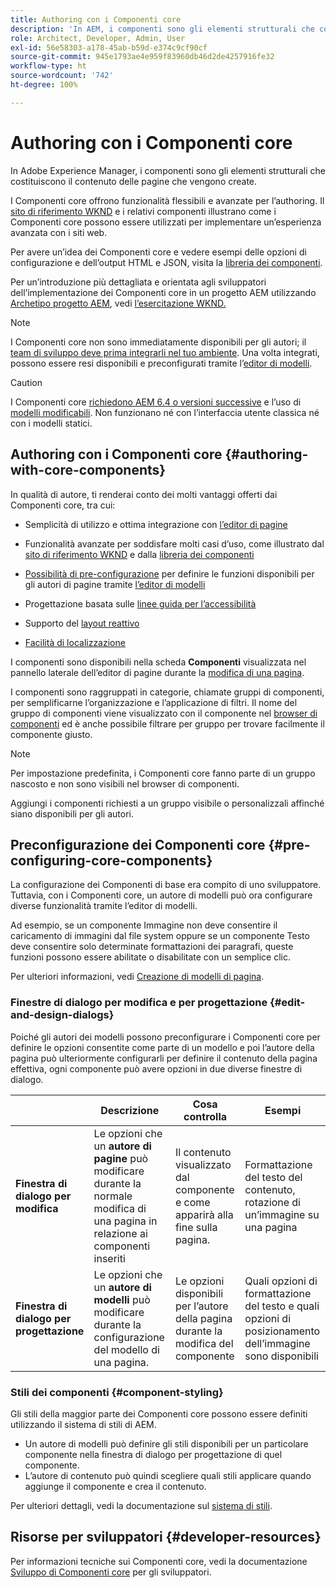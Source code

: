 ```yaml
---
title: Authoring con i Componenti core
description: 'In AEM, i componenti sono gli elementi strutturali che costituiscono il contenuto delle pagine che vengono create: i Componenti core offrono funzionalità flessibili e avanzate per l’authoring.'
role: Architect, Developer, Admin, User
exl-id: 56e58303-a178-45ab-b59d-e374c9cf90cf
source-git-commit: 945e1793ae4e959f83960db46d2de4257916fe32
workflow-type: ht
source-wordcount: '742'
ht-degree: 100%

---
```


# Authoring con i Componenti core

In Adobe Experience Manager, i componenti sono gli elementi strutturali che costituiscono il contenuto delle pagine che vengono create.

I Componenti core offrono funzionalità flessibili e avanzate per l’authoring. Il [sito di riferimento WKND](https://wknd.site) e i relativi componenti illustrano come i Componenti core possono essere utilizzati per implementare un’esperienza avanzata con i siti web.

Per avere un’idea dei Componenti core e vedere esempi delle opzioni di configurazione e dell’output HTML e JSON, visita la [libreria dei componenti](https://adobe.com/go/aem_cmp_library_it).

Per un’introduzione più dettagliata e orientata agli sviluppatori dell’implementazione dei Componenti core in un progetto AEM utilizzando [Archetipo progetto AEM](/help/developing/archetype/overview.md), vedi [l’esercitazione WKND.](https://experienceleague.adobe.com/docs/experience-manager-learn/getting-started-wknd-tutorial-develop/overview.html?lang=it)

>[!NOTE]
>
>I Componenti core non sono immediatamente disponibili per gli autori; il [team di sviluppo deve prima integrarli nel tuo ambiente](/help/get-started/using.md). Una volta integrati, possono essere resi disponibili e preconfigurati tramite l’[editor di modelli](https://experienceleague.adobe.com/docs/experience-manager-cloud-service/sites/authoring/features/templates.html?lang=it).

>[!CAUTION]
>
>I Componenti core [richiedono AEM 6.4 o versioni successive](/help/versions.md) e l’uso di [modelli modificabili](https://experienceleague.adobe.com/docs/experience-manager-cloud-service/sites/authoring/features/templates.html?lang=it). Non funzionano né con l’interfaccia utente classica né con i modelli statici.

## Authoring con i Componenti core {#authoring-with-core-components}

In qualità di autore, ti renderai conto dei molti vantaggi offerti dai Componenti core, tra cui:

* Semplicità di utilizzo e ottima integrazione con [l’editor di pagine](https://experienceleague.adobe.com/docs/experience-manager-cloud-service/sites/authoring/fundamentals/editing-content.html?lang=it)

* Funzionalità avanzate per soddisfare molti casi d’uso, come illustrato dal [sito di riferimento WKND](https://wknd.site) e dalla [libreria dei componenti](https://adobe.com/go/aem_cmp_library_it)

* [Possibilità di pre-configurazione](#pre-configuring-core-components) per definire le funzioni disponibili per gli autori di pagine tramite [l’editor di modelli](https://experienceleague.adobe.com/docs/experience-manager-cloud-service/sites/authoring/features/templates.html?lang=it)

* Progettazione basata sulle [linee guida per l’accessibilità](https://experienceleague.adobe.com/docs/experience-manager-cloud-service/sites/authoring/fundamentals/accessible-content.html?lang=it)

* Supporto del [layout reattivo](https://experienceleague.adobe.com/docs/experience-manager-cloud-service/sites/authoring/features/responsive-layout.html?lang=it)

* [Facilità di localizzazione](localization.md)

I componenti sono disponibili nella scheda **Componenti** visualizzata nel pannello laterale dell’editor di pagine durante la [modifica di una pagina](https://experienceleague.adobe.com/docs/experience-manager-cloud-service/sites/authoring/fundamentals/editing-content.html?lang=it).

I componenti sono raggruppati in categorie, chiamate gruppi di componenti, per semplificarne l’organizzazione e l’applicazione di filtri. Il nome del gruppo di componenti viene visualizzato con il componente nel [browser di componenti](https://experienceleague.adobe.com/docs/experience-manager-cloud-service/sites/authoring/fundamentals/editing-content.html?lang=it) ed è anche possibile filtrare per gruppo per trovare facilmente il componente giusto.

>[!NOTE]
>
>Per impostazione predefinita, i Componenti core fanno parte di un gruppo nascosto e non sono visibili nel browser di componenti.
>
>Aggiungi i componenti richiesti a un gruppo visibile o personalizzali affinché siano disponibili per gli autori.

## Preconfigurazione dei Componenti core {#pre-configuring-core-components}

La configurazione dei Componenti di base era compito di uno sviluppatore. Tuttavia, con i Componenti core, un autore di modelli può ora configurare diverse funzionalità tramite l’editor di modelli.

Ad esempio, se un componente Immagine non deve consentire il caricamento di immagini dal file system oppure se un componente Testo deve consentire solo determinate formattazioni dei paragrafi, queste funzioni possono essere abilitate o disabilitate con un semplice clic.

Per ulteriori informazioni, vedi [Creazione di modelli di pagina](https://experienceleague.adobe.com/docs/experience-manager-cloud-service/sites/authoring/features/templates.html?lang=it).

### Finestre di dialogo per modifica e per progettazione {#edit-and-design-dialogs}

Poiché gli autori dei modelli possono preconfigurare i Componenti core per definire le opzioni consentite come parte di un modello e poi l’autore della pagina può ulteriormente configurarli per definire il contenuto della pagina effettiva, ogni componente può avere opzioni in due diverse finestre di dialogo.

|  | Descrizione | Cosa controlla | Esempi |
|--- |--- |--- |--- |
| **Finestra di dialogo per modifica** | Le opzioni che un **autore di pagine** può modificare durante la normale modifica di una pagina in relazione ai componenti inseriti | Il contenuto visualizzato dal componente e come apparirà alla fine sulla pagina. | Formattazione del testo del contenuto, rotazione di un’immagine su una pagina |
| **Finestra di dialogo per progettazione** | Le opzioni che un **autore di modelli** può modificare durante la configurazione del modello di una pagina. | Le opzioni disponibili per l’autore della pagina durante la modifica del componente | Quali opzioni di formattazione del testo e quali opzioni di posizionamento dell’immagine sono disponibili |

### Stili dei componenti {#component-styling}

Gli stili della maggior parte dei Componenti core possono essere definiti utilizzando il sistema di stili di AEM.

* Un autore di modelli può definire gli stili disponibili per un particolare componente nella finestra di dialogo per progettazione di quel componente.
* L’autore di contenuto può quindi scegliere quali stili applicare quando aggiunge il componente e crea il contenuto.

Per ulteriori dettagli, vedi la documentazione sul [sistema di stili](https://experienceleague.adobe.com/docs/experience-manager-cloud-service/sites/authoring/features/style-system.html?lang=it).

## Risorse per sviluppatori {#developer-resources}

Per informazioni tecniche sui Componenti core, vedi la documentazione [Sviluppo di Componenti core](/help/developing/overview.md) per gli sviluppatori.

